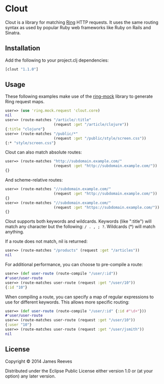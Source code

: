 # Clout

Clout is a library for matching [Ring][1] HTTP requests. It uses the same
routing syntax as used by popular Ruby web frameworks like Ruby on Rails and
Sinatra.

[1]: https://github.com/ring-clojure/ring

## Installation

Add the following to your project.clj dependencies:

```clj
[clout "1.1.0"]
```

## Usage

These following examples make use of the [ring-mock][2] library to
generate Ring request maps.

[2]: https://github.com/weavejester/ring-mock

```clj
user=> (use 'ring.mock.request 'clout.core)
nil
user=> (route-matches "/article/:title"
                      (request :get "/article/clojure"))
{:title "clojure"}
user=> (route-matches "/public/*"
                      (request :get "/public/style/screen.css"))
{:* "style/screen.css"}
```

Clout can also match absolute routes:

```clj
user=> (route-matches "http://subdomain.example.com/"
                      (request :get "http://subdomain.example.com/"))
{}
```
And scheme-relative routes:

```clj
user=> (route-matches "//subdomain.example.com/"
                      (request :get "http://subdomain.example.com/"))
{}
user=> (route-matches "//subdomain.example.com/"
                      (request :get "https://subdomain.example.com/"))
{}
```

Clout supports both keywords and wildcards. Keywords (like ":title") will
match any character but the following: `/ . , ; ?`. Wildcards (*) will match
anything.

If a route does not match, nil is returned:

```clj
user=> (route-matches "/products" (request :get "/articles"))
nil
```

For additional performance, you can choose to pre-compile a route:

```clj
user=> (def user-route (route-compile "/user/:id"))
#'user/user-route
user=> (route-matches user-route (request :get "/user/10"))
{:id "10"}
```

When compiling a route, you can specify a map of regular expressions to use
for different keywords. This allows more specific routing:

```clj
user=> (def user-route (route-compile "/user/:id" {:id #"\d+"}))
#'user/user-route
user=> (route-matches user-route (request :get "/user/10"))
{:user "10"}
user=> (route-matches user-route (request :get "/user/jsmith"))
nil
```

## License

Copyright © 2014 James Reeves

Distributed under the Eclipse Public License either version 1.0 or (at
your option) any later version.

